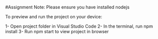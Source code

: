 #Assignment
Note: Please ensure you have installed nodejs

To preview and run the project on your device:

1- Open project folder in Visual Studio Code
2- In the terminal, run npm install
3- Run npm start to view project in browser
